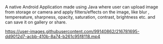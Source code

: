 A native Android Application made using Java  where user can upload image from storage or camera and apply filters/effects on the image, like blur , tempereature, sharpness, opacity, saturation, contrast, brightness etc. and can save it on gallery or share.




https://user-images.githubusercontent.com/99140862/216781695-dd9012d7-acbb-410b-8a74-b261c95f8118.mp4

